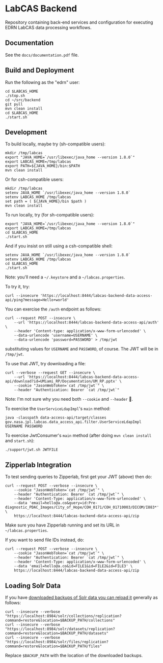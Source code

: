 LabCAS Backend
==============

Repository containing back-end services and configuration for executing EDRN LabCAS data processing workflows.


Documentation
-------------

See the `docs/documentation.pdf` file.

Build and Deployment
--------------------

Run the following as the "edrn" user:
```
cd $LABCAS_HOME
./stop.sh
cd ~/src/backend
git pull
mvn clean install
cd $LABCAS_HOME
./start.sh
```

Development
-----------

To build locally, maybe try (sh-compatible users):

    mkdir /tmp/labcas
    export "JAVA_HOME=`/usr/libexec/java_home --version 1.8.0`"
    export LABCAS_HOME=/tmp/labcas
    export PATH=${JAVA_HOME}/bin:$PATH
    mvn clean install

Or for csh-compatible users:

    mkdir /tmp/labcas
    setenv JAVA_HOME `/usr/libexec/java_home --version 1.8.0`
    setenv LABCAS_HOME /tmp/labcas
    set path = ( ${JAVA_HOME}/bin $path )
    mvn clean install

To run locally, try (for sh-compatible users):

    export "JAVA_HOME=`/usr/libexec/java_home --version 1.8.0`"
    export LABCAS_HOME=/tmp/labcas
    cd $LABCAS_HOME
    ./start.sh

And if you insist on still using a csh-compatible shell:

    setenv JAVA_HOME `/usr/libexec/java_home --version 1.8.0`
    setenv LABCAS_HOME /tmp/labcas
    cd $LABCAS_HOME
    ./start.sh

Note: you'll need a `~/.keystore` and a `~/labcas.properties`.

To try it, try:

    curl --insecure 'https://localhost:8444/labcas-backend-data-access-api/ping?message=Hello+world'

You can exercise the `/auth` endpoint as follows:

    curl --request POST --insecure \
        --url 'https://localhost:8444/labcas-backend-data-access-api/auth' \
        --header 'Content-type: application/x-www-form-urlencoded' \
        --data-urlencode 'username=USERNAME' \
        --data-urlencode 'password=PASSWORD' > /tmp/jwt

substituting values for `USERNAME` and `PASSWORD`, of course. The JWT will be in `/tmp/jwt`.

To use that JWT, try downloading a file:

    curl --verbose --request GET --insecure \
        --url 'https://localhost:8444/labcas-backend-data-access-api/download?id=UMiami_RP/Documentation/UM_RP.pptx' \
        --cookie "JasonWebToken=`cat /tmp/jwt`" \
        --header "Authentication: Bearer `cat /tmp/jwt`"

Note: I'm not sure why you need both `--cookie` and `--header` 🤷.

To exercise the `UserServiceLdapImpl`'s `main` method:

    java -classpath data-access-api/target/classes gov.nasa.jpl.labcas.data_access_api.filter.UserServiceLdapImpl USERNAME PASSWORD

To exercise JwtConsumer's `main` method (after doing `mvn clean install` and `start.sh`):

    ./support/jwt.sh JWTFILE


## Zipperlab Integration

To test sending queries to Zipperlab, first get your JWT (above) then do:

    curl --request POST --verbose --insecure \
        --cookie "JasonWebToken=`cat /tmp/jwt`" \
        --header "Authentication: Bearer `cat /tmp/jwt`" \
        --header 'Content-Type: application/x-www-form-urlencoded' \
        --data 'email=hello@a.co&query=id:Pre-diagnostic_PDAC_Images/City_of_Hope/COH_0171/COH_01710003/DICOM/I883*' \
        https://localhost:8444/labcas-backend-data-access-api/zip

Make sure you have Zipperlab running and set its URL in `~/labcas.properties`.

If you want to send file IDs instead, do:

    curl --request POST --verbose --insecure \
        --cookie "JasonWebToken=`cat /tmp/jwt`" \
        --header "Authentication: Bearer `cat /tmp/jwt`" \
        --header 'Content-Type: application/x-www-form-urlencoded' \
        --data 'email=hello@a.co&id=FILE1&id=FILE2&id=FILE3' \
        https://localhost:8444/labcas-backend-data-access-api/zip




## Loading Solr Data

If you have [downloaded backups of Solr data you can reload it](https://github.com/EDRN/EDRN-metadata/issues/122) generally as follows:

    curl --insecure --verbose "https://localhost:8984/solr/collections/replication?command=restore&location=$BACKUP_PATH/collections"
    curl --insecure --verbose "https://localhost:8984/solr/datasets/replication?command=restore&location=$BACKUP_PATH/datasets"
    curl --insecure --verbose "https://localhost:8984/solr/files/replication?command=restore&location=$BACKUP_PATH/files"

Replace `$BACKUP_PATH` with the location of the downloaded backups.